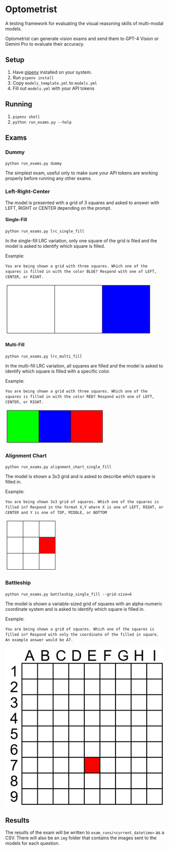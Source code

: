 # Optometrist

A testing framework for evaluating the visual reasoning skills of multi-modal models.

Optometrist can generate vision exams and send them to GPT-4 Vision or Gemini Pro to evaluate their accuracy.

## Setup

1. Have [pipenv](https://github.com/pypa/pipenv) installed on your system.
2. Run `pipenv install`
3. Copy `models_template.yml` to `models.yml`
4. Fill out `models.yml` with your API tokens

## Running

1. `pipenv shell`
2. `python run_exams.py --help`

## Exams

### Dummy

`python run_exams.py dummy`

The simplest exam, useful only to make sure your API tokens are working properly before running any other exams.

### Left-Right-Center

The model is presented with a grid of 3 squares and asked to answer with LEFT, RIGHT or CENTER depending on the prompt.

#### Single-Fill

`python run_exams.py lrc_single_fill`

In the single-fill LRC variation, only one square of the grid is filed and the model is asked to identify which square is filled.

Example:

`You are being shown a grid with three squares. Which one of the squares is filled in with the color BLUE? Respond with one of LEFT, CENTER, or RIGHT.`

![lrc_single_fill.png](./examples/lrc_single_fill.png)

#### Multi-Fill

`python run_exams.py lrc_multi_fill`

In the multi-fill LRC variation, all squares are filled and the model is asked to identify which square is filled with a specific color.

Example:

`You are being shown a grid with three squares. Which one of the squares is filled in with the color RED? Respond with one of LEFT, CENTER, or RIGHT.`

![lrc_multi_fill.png](./examples/lrc_multi_fill.png)

### Alignment Chart

`python run_exams.py alignment_chart_single_fill`

The model is shown a 3x3 grid and is asked to describe which square is filled in.

Example:

`You are being shown 3x3 grid of squares. Which one of the squares is filled in? Respond in the format X,Y where X is one of LEFT, RIGHT, or CENTER and Y is one of TOP, MIDDLE, or BOTTOM`

![alignment_chart_single_fill.png](./examples/alignment_chart_single_fill.png)

### Battleship

`python run_exams.py battleship_single_fill --grid-size=6`

The model is shown a variable-sized grid of squares with an alpha-numeric coordinate system and is asked to identify which square is filled in.

Example:

`You are being shown a grid of squares. Which one of the squares is filled in? Respond with only the coordinate of the filled in square. An example answer would be A7.`

![battleship_single_fill.png](./examples/battleship_single_fill.png)

## Results

The results of the exam will be written to `exam_runs/<current_datetime>` as a CSV. There will also be an `img` folder that contains the images sent to the models for each question.
